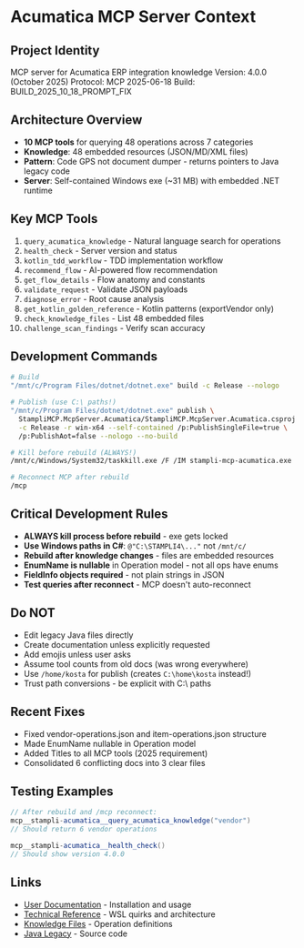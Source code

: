# Acumatica MCP Server Context

## Project Identity
MCP server for Acumatica ERP integration knowledge
Version: 4.0.0 (October 2025)
Protocol: MCP 2025-06-18
Build: BUILD_2025_10_18_PROMPT_FIX

## Architecture Overview
- **10 MCP tools** for querying 48 operations across 7 categories
- **Knowledge**: 48 embedded resources (JSON/MD/XML files)
- **Pattern**: Code GPS not document dumper - returns pointers to Java legacy code
- **Server**: Self-contained Windows exe (~31 MB) with embedded .NET runtime

## Key MCP Tools
1. `query_acumatica_knowledge` - Natural language search for operations
2. `health_check` - Server version and status
3. `kotlin_tdd_workflow` - TDD implementation workflow
4. `recommend_flow` - AI-powered flow recommendation
5. `get_flow_details` - Flow anatomy and constants
6. `validate_request` - Validate JSON payloads
7. `diagnose_error` - Root cause analysis
8. `get_kotlin_golden_reference` - Kotlin patterns (exportVendor only)
9. `check_knowledge_files` - List 48 embedded files
10. `challenge_scan_findings` - Verify scan accuracy

## Development Commands
```bash
# Build
"/mnt/c/Program Files/dotnet/dotnet.exe" build -c Release --nologo

# Publish (use C:\ paths!)
"/mnt/c/Program Files/dotnet/dotnet.exe" publish \
  StampliMCP.McpServer.Acumatica/StampliMCP.McpServer.Acumatica.csproj \
  -c Release -r win-x64 --self-contained /p:PublishSingleFile=true \
  /p:PublishAot=false --nologo --no-build

# Kill before rebuild (ALWAYS!)
/mnt/c/Windows/System32/taskkill.exe /F /IM stampli-mcp-acumatica.exe

# Reconnect MCP after rebuild
/mcp
```

## Critical Development Rules
- **ALWAYS kill process before rebuild** - exe gets locked
- **Use Windows paths in C#**: `@"C:\STAMPLI4\..."` not `/mnt/c/`
- **Rebuild after knowledge changes** - files are embedded resources
- **EnumName is nullable** in Operation model - not all ops have enums
- **FieldInfo objects required** - not plain strings in JSON
- **Test queries after reconnect** - MCP doesn't auto-reconnect

## Do NOT
- Edit legacy Java files directly
- Create documentation unless explicitly requested
- Add emojis unless user asks
- Assume tool counts from old docs (was wrong everywhere)
- Use `/home/kosta` for publish (creates `C:\home\kosta` instead!)
- Trust path conversions - be explicit with C:\ paths

## Recent Fixes
- Fixed vendor-operations.json and item-operations.json structure
- Made EnumName nullable in Operation model
- Added Titles to all MCP tools (2025 requirement)
- Consolidated 6 conflicting docs into 3 clear files

## Testing Examples
```csharp
// After rebuild and /mcp reconnect:
mcp__stampli-acumatica__query_acumatica_knowledge("vendor")
// Should return 6 vendor operations

mcp__stampli-acumatica__health_check()
// Should show version 4.0.0
```

## Links
- [User Documentation](./README.md) - Installation and usage
- [Technical Reference](./TECHNICAL.md) - WSL quirks and architecture
- [Knowledge Files](./StampliMCP.McpServer.Acumatica/Knowledge/) - Operation definitions
- [Java Legacy](C:\STAMPLI4\core\src\main\java\com\stampli\integration\acumatica) - Source code